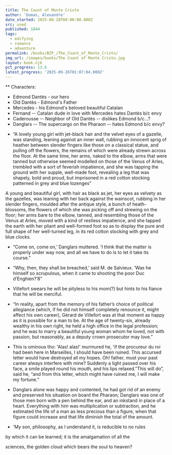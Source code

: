 ```yaml
---
title: The Count of Monte Cristo
author: 'Dumas, Alexandre'
date_started: 2025-08-28T00:00:00.000Z
src: used
published: 1844
tags:
  - edifying
  - romance
  - adventure
permalink: /books/BIP_/The_Count_of_Monte_Cristo/
img_url: /images/books/The Count of Monte Cristo.jpg
layout: book.njk
pct_progress: 13.6
latest_progress: '2025-09-26T01:07:04.000Z'
---
```

** Characters:
- Edmond Dantès - our hero
- Old Dantès - Edmond's Father
- Mercedes - his Edmond's beloved beautiful Catalan 
- Fernand -- Catalan dude in love with Mercedes hates Dantès b/c envy
- Caderousse -- Neighbor of Old Dantès -- dislikes Edmond b/c...?
- Danglars -- The supercargo on the Pharaon -- hates Edmond b/c envy?


* <span meta="4.4@2025-08-30T20:18:30.721Z"></span> “A lovely young girl with jet-black hair and the velvet eyes of a gazelle, was standing, leaning against an inner wall, rubbing an innocent sprig of heather between slender fingers like those on a classical statue, and pulling off the flowers, the remains of which were already strewn across the floor. At the same time, her arms, naked to the elbow, arms that were tanned but otherwise seemed modelled on those of the Venus of Arles, trembled with a sort of feverish impatience, and she was tapping the ground with her supple, well-made foot, revealing a leg that was shapely, bold and proud, but imprisoned in a red cotton stocking patterned in grey and blue lozenges”
 
A young and beautiful girl, with hair as black as jet, her eyes as velvety as the gazelles, was leaning with her back against the wainscot, rubbing in her slender fingers, moulded after the antique style, a bunch of heath-blossoms, the flowers of which she was picking off and strewing on the floor; her arms bare to the elbow, tanned, and resembling those of the Venus at Arles, moved with a kind of restless impatience, and she tapped the earth with her pliant and well-formed foot so as to display the pure and full shape of her well-turned leg, in its red cotton stocking with grey and blue clocks.
* <span meta="4.9@2025-08-30T22:14:32.943Z"></span> “Come on, come on,’ Danglars muttered. ‘I think that the matter is properly under way now, and all we have to do is to let it take its course.”

* <span meta="6.4@2025-09-01T20:09:18.711Z"></span> “Why, then, they shall be breached,’ said M. de Salvieux. ‘Was he himself so scrupulous, when it came to shooting the poor Duc d’Enghien?’8”

* <span meta="6.8@2025-09-01T20:31:15.467Z"></span> Villefort swears he will be pityless to his mom(?) but hints to his fiance that he will be merciful.

* <span meta="6.9@2025-09-02T22:20:15.756Z"></span> “In reality, apart from the memory of his father’s choice of political allegiance (which, if he did not himself completely renounce it, might affect his own career), Gérard de Villefort was at that moment as happy as it is possible for a man to be. At the age of twenty-six, already wealthy in his own right, he held a high office in the legal profession; and he was to marry a beautiful young woman whom he loved, not with passion, but reasonably, as a deputy crown prosecutor may love.”

* <span meta="6.1@2025-09-02T23:00:58.844Z"></span> This is ominous tho: 
'Alas! alas!' murmured he, 'if the procureur du roi had been here in Marseilles, I should have been ruined. This accursed letter would have destroyed all my hopes. Oh! father, must your past career always interfere with mine?
Suddenly a light passed over his face, a smile played round his mouth, and his lips relaxed."This will do”, said he, “and from this letter, which might have ruined me, I will make my fortune.”

* <span meta="7.1@2025-09-08T02:48:45.446Z"></span> Danglars alone was happy and contented, he had got rid of an enemy and preserved his situation on board the Pharaon; Danglars was one of those men born with a pen behind the ear, and an inkstand in place of a heart. Everything with him was multiplication or subtraction, and he estimated the life of a man as less precious than a figure, when that figure could increase and that life diminish the total of the amount.

* <span meta="13.6@2025-09-26T01:07:04.000Z"></span> 'My son, philosophy, as I understand it, is reducible to no rules

by which it can be learned; it is the amalgamation of all the

sciences, the golden cloud which bears the soul to heaven?
